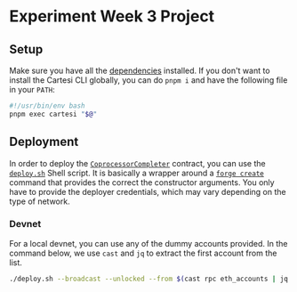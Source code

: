 # Experiment Week 3 Project

## Setup

Make sure you have all the [dependencies](https://docs.mugen.builders/cartesi-co-processor-tutorial/installation) installed.
If you don't want to install the Cartesi CLI globally, you can do `pnpm i` and have the following file in your `PATH`:

```sh
#!/usr/bin/env bash
pnpm exec cartesi "$@"
```

## Deployment

In order to deploy the [`CoprocessorCompleter`](./contracts/src/CoprocessorCompleter.sol) contract, you can use the [`deploy.sh`](./deploy.sh) Shell script.
It is basically a wrapper around a [`forge create`](https://book.getfoundry.sh/reference/forge/forge-create) command that provides the correct the constructor arguments.
You only have to provide the deployer credentials, which may vary depending on the type of network.

### Devnet

For a local devnet, you can use any of the dummy accounts provided.
In the command below, we use `cast` and `jq` to extract the first account from the list.

```sh
./deploy.sh --broadcast --unlocked --from $(cast rpc eth_accounts | jq -r '.[0]')
```
